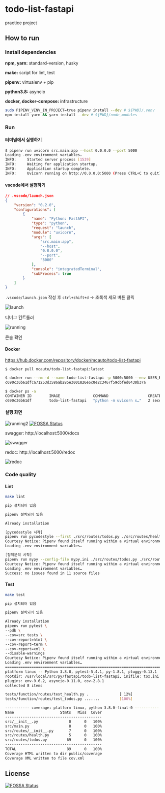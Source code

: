 # todo-list-fastapi

practice project

## How to run

### Install dependencies

**npm, yarn:** standard-version, husky

**make:** script for lint, test

**pipenv:** virtualenv + pip

**python3.8:** asyncio

**docker, docker-compose:** infrastructure

```bash
sudo PIPENV_VENV_IN_PROJECT=true pipenv install --dev # ${PWD}/.venv
npm install yarn && yarn install --dev # ${PWD}/node_modules
```

### Run

#### 터미널에서 실행하기

```bash
$ pipenv run uvicorn src.main:app --host 0.0.0.0 --port 5000
Loading .env environment variables…
INFO:     Started server process [1539]
INFO:     Waiting for application startup.
INFO:     Application startup complete.
INFO:     Uvicorn running on http://0.0.0.0:5000 (Press CTRL+C to quit)
```

#### vscode에서 실행하기

```json
// .vscode/launch.json
{
    "version": "0.2.0",
    "configurations": [
        {
            "name": "Python: FastAPI",
            "type": "python",
            "request": "launch",
            "module": "uvicorn",
            "args": [
                "src.main:app",
                "--host",
                "0.0.0.0",
                "--port",
                "5000"
            ],
            "console": "integratedTerminal",
            "subProcess": true
        }
    ]
}
```

`.vscode/launch.json` 작성 후 `ctrl+shift+d`  -> 초록색 세모 버튼 클릭

![launch](docs/launch.png)

디버그 컨트롤러

![running](docs/running.png)

콘솔 확인


#### Docker

https://hub.docker.com/repository/docker/mcauto/todo-list-fastapi

```bash
$ docker pull mcauto/todo-list-fastapi:latest

$ docker run --rm -d --name todo-list-fastapi -p 5000:5000 --env USER_REPOSITORY_PATH=/code/data/users.json --env CORS_ALLOWS="[\"http://127.0.0.1\"]" mcauto/todo-list-fastapi:latest
c690c36b61dfca71253d3586ab285e3001826e6c0e2c3467f59cbfed0430b37a

$ docker ps -a
CONTAINER ID        IMAGE               COMMAND                  CREATED             STATUS              PORTS                    NAMES
c690c36b61df        todo-list-fastapi   "python -m uvicorn s…"   2 seconds ago       Up 1 second         0.0.0.0:5000->5000/tcp   todo-list-fastapi
```

#### 실행 화면

![running2](docs/running2.png)
[![FOSSA Status](https://app.fossa.com/api/projects/git%2Bgithub.com%2Fmcauto%2Ftodo-list-fastapi.svg?type=shield)](https://app.fossa.com/projects/git%2Bgithub.com%2Fmcauto%2Ftodo-list-fastapi?ref=badge_shield)

swagger: http://localhost:5000/docs

![swagger](docs/swagger.png)

redoc: http://localhost:5000/redoc

![redoc](docs/redoc.png)


### Code quality

#### Lint

```bash
make lint

pip 설치되어 있음 

pipenv 설치되어 있음 

Already installation 

[pycodestyle 시작] 
pipenv run pycodestyle --first ./src/routes/todos.py ./src/routes/health.py ./src/routes/__init__.py ./src/main.py ./src/__init__.py ./tests/conftest.py ./tests/__init__.py ./tests/function/routes/test_todos.py ./tests/function/routes/test_health.py ./tests/function/routes/__init__.py ./tests/function/__init__.py
Courtesy Notice: Pipenv found itself running within a virtual environment, so it will automatically use that environment, instead of creating its own for any project. You can set PIPENV_IGNORE_VIRTUALENVS=1 to force pipenv to ignore that environment and create its own instead. You can set PIPENV_VERBOSITY=-1 to suppress this warning.
Loading .env environment variables…

[정적분석 시작] 
pipenv run mypy --config-file mypy.ini ./src/routes/todos.py ./src/routes/health.py ./src/routes/__init__.py ./src/main.py ./src/__init__.py ./tests/conftest.py ./tests/__init__.py ./tests/function/routes/test_todos.py ./tests/function/routes/test_health.py ./tests/function/routes/__init__.py ./tests/function/__init__.py
Courtesy Notice: Pipenv found itself running within a virtual environment, so it will automatically use that environment, instead of creating its own for any project. You can set PIPENV_IGNORE_VIRTUALENVS=1 to force pipenv to ignore that environment and create its own instead. You can set PIPENV_VERBOSITY=-1 to suppress this warning.
Loading .env environment variables…
Success: no issues found in 11 source files
```

#### Test

```bash
make test

pip 설치되어 있음 

pipenv 설치되어 있음 

Already installation 
pipenv run pytest \
--pdb \
--cov=src tests \
--cov-report=html \
--cov-report=term \
--cov-report=xml \
--disable-warnings
Courtesy Notice: Pipenv found itself running within a virtual environment, so it will automatically use that environment, instead of creating its own for any project. You can set PIPENV_IGNORE_VIRTUALENVS=1 to force pipenv to ignore that environment and create its own instead. You can set PIPENV_VERBOSITY=-1 to suppress this warning.
Loading .env environment variables…
============================================================================ test session starts ============================================================================
platform linux -- Python 3.8.0, pytest-5.4.1, py-1.8.1, pluggy-0.13.1
rootdir: /usr/local/src/py/fastapi/todo-list-fastapi, inifile: tox.ini
plugins: env-0.6.2, asyncio-0.11.0, cov-2.8.1
collected 8 items

tests/function/routes/test_health.py .              [ 12%]
tests/function/routes/test_todos.py .......         [100%]

----------- coverage: platform linux, python 3.8.0-final-0 -----------
Name                     Stmts   Miss  Cover
--------------------------------------------
src/__init__.py              0      0   100%
src/main.py                  8      0   100%
src/routes/__init__.py       7      0   100%
src/routes/health.py         5      0   100%
src/routes/todos.py         69      0   100%
--------------------------------------------
TOTAL                       89      0   100%
Coverage HTML written to dir public/coverage
Coverage XML written to file cov.xml

```

## License
[![FOSSA Status](https://app.fossa.com/api/projects/git%2Bgithub.com%2Fmcauto%2Ftodo-list-fastapi.svg?type=large)](https://app.fossa.com/projects/git%2Bgithub.com%2Fmcauto%2Ftodo-list-fastapi?ref=badge_large)